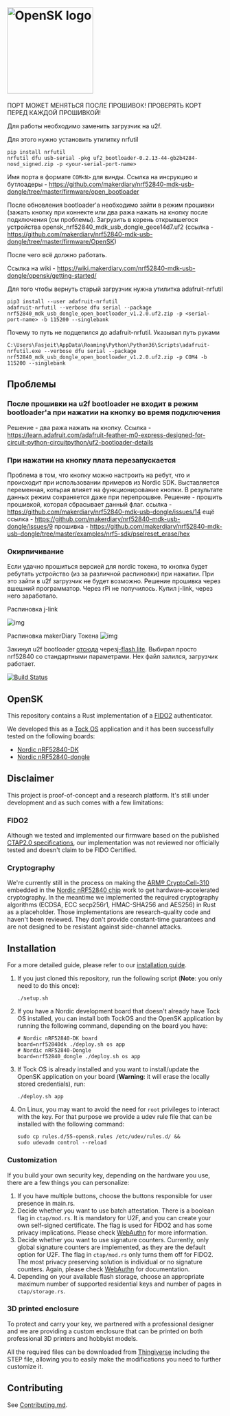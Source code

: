 # <img alt="OpenSK logo" src="docs/img/OpenSK.svg" width="200px">

ПОРТ МОЖЕТ МЕНЯТЬСЯ ПОСЛЕ ПРОШИВОК! ПРОВЕРЯТЬ КОРТ ПЕРЕД КАЖДОЙ ПРОШИВКОЙ!

Для работы необходимо заменить загрузчик на u2f.

Для этого нужно установить утилитку nrfutil

```
pip install nrfutil
nrfutil dfu usb-serial -pkg uf2_bootloader-0.2.13-44-gb2b4284-nosd_signed.zip -p <your-serial-port-name>
```

Имя порта в формате `COM<N>` для винды.
Ссылка на инсрукцию и бутлоадеры - https://github.com/makerdiary/nrf52840-mdk-usb-dongle/tree/master/firmware/open_bootloader

После обновления bootloader'а необходимо зайти в режим прошивки (зажать кнопку при коннекте или два ража нажать на кнопку после подключения (см проблемы).
Загрузить в корень открывшегося устройства opensk_nrf52840_mdk_usb_dongle_gece14d7.uf2 (ссылка - https://github.com/makerdiary/nrf52840-mdk-usb-dongle/tree/master/firmware/OpenSK)

После чего всё должно работать.

Ссылка на wiki - https://wiki.makerdiary.com/nrf52840-mdk-usb-dongle/opensk/getting-started/

Для того чтобы вернуть старый загрузчик нужна утилитка adafruit-nrfutil

```
pip3 install --user adafruit-nrfutil
adafruit-nrfutil --verbose dfu serial --package nrf52840_mdk_usb_dongle_open_bootloader_v1.2.0.uf2.zip -p <serial-port-name> -b 115200 --singlebank
```

Почему то путь не подцепился до adafruit-nrfutil. Указывал путь руками 
```
C:\Users\Fasjeit\AppData\Roaming\Python\Python36\Scripts\adafruit-nrfutil.exe --verbose dfu serial --package nrf52840_mdk_usb_dongle_open_bootloader_v1.2.0.uf2.zip -p COM4 -b 115200 --singlebank
```

## Проблемы
### После прошивки на u2f bootloader не входит в режим bootloader'а при нажатии на кнопку во время подключения
Решение - два ража нажать на кнопку. Ссылка - https://learn.adafruit.com/adafruit-feather-m0-express-designed-for-circuit-python-circuitpython/uf2-bootloader-details

### При нажатии на кнопку плата перезапускается
Проблема в том, что кнопку можно настроить на ребут, что и происходит при использовании примеров из Nordic SDK. Выставляется переменная, котьрая влияет на функционирование кнопки. В результате данных режим сохраняется даже при перепрошвке. Решение - прошить прошивкой, которая сбрасывает данный флаг.
ссылка - https://github.com/makerdiary/nrf52840-mdk-usb-dongle/issues/14
ещё ссылка - https://github.com/makerdiary/nrf52840-mdk-usb-dongle/issues/9
прошивка - https://github.com/makerdiary/nrf52840-mdk-usb-dongle/tree/master/examples/nrf5-sdk/pselreset_erase/hex

### Окирпичивание
Если удачно прошиться версией для nordiс токена, то кнопка будет ребутать устройство (из за различной распиновки) при нажатии. При это зайти в u2f загрузчик не будет возможно. Решение прошивка через вшешний программатор. Через rPi не получилось. Купил j-link, через него заработало.

Распиновка j-link 

![img](https://www.amebaiot.com.cn/wp-content/uploads/2019/07/start-2.png)

Распиновка makerDiary Токена
![img](https://wiki.makerdiary.com/nrf52840-mdk-usb-dongle/assets/images/nrf52840-mdk-usb-dongle-pinout.png)

Закинул u2f bootloader [отсюда](https://github.com/makerdiary/nrf52840-mdk-usb-dongle/tree/master/firmware/uf2_bootloader) через[j-flash lite](https://www.programmersought.com/article/43572405542/). Выбирал просто nrf52840 со стандартными параметрами. Hex файл залился, загрузчик работает.

[![Build Status](https://travis-ci.org/google/OpenSK.svg?branch=master)](https://travis-ci.org/google/OpenSK)

## OpenSK

This repository contains a Rust implementation of a
[FIDO2](https://fidoalliance.org/fido2/) authenticator.

We developed this as a [Tock OS](https://tockos.org) application and it has been
successfully tested on the following boards:

*   [Nordic nRF52840-DK](https://www.nordicsemi.com/Software-and-Tools/Development-Kits/nRF52840-DK)
*   [Nordic nRF52840-dongle](https://www.nordicsemi.com/Software-and-Tools/Development-Kits/nRF52840-Dongle)

## Disclaimer

This project is proof-of-concept and a research platform. It's still under
development and as such comes with a few limitations:

### FIDO2

Although we tested and implemented our firmware based on the published
[CTAP2.0 specifications](https://fidoalliance.org/specs/fido-v2.0-ps-20190130/fido-client-to-authenticator-protocol-v2.0-ps-20190130.html),
our implementation was not reviewed nor officially tested and doesn't claim to
be FIDO Certified.

### Cryptography

We're currently still in the process on making the
[ARM&reg; CryptoCell-310](https://developer.arm.com/ip-products/security-ip/cryptocell-300-family)
embedded in the
[Nordic nRF52840 chip](https://infocenter.nordicsemi.com/index.jsp?topic=%2Fps_nrf52840%2Fcryptocell.html)
work to get hardware-accelerated cryptography. In the meantime we implemented
the required cryptography algorithms (ECDSA, ECC secp256r1, HMAC-SHA256 and
AES256) in Rust as a placeholder. Those implementations are research-quality
code and haven't been reviewed. They don't provide constant-time guarantees and
are not designed to be resistant against side-channel attacks.

## Installation

For a more detailed guide, please refer to our
[installation guide](docs/install.md).

1.  If you just cloned this repository, run the following script (**Note**: you
    only need to do this once):

    ```shell
    ./setup.sh
    ```

2.  If you have a Nordic development board that doesn't already have Tock OS
    installed, you can install both TockOS and the OpenSK application by running
    the following command, depending on the board you have:

    ```shell
    # Nordic nRF52840-DK board
    board=nrf52840dk ./deploy.sh os app
    # Nordic nRF52840-Dongle
    board=nrf52840_dongle ./deploy.sh os app
    ```

3.  If Tock OS is already installed and you want to install/update the OpenSK
    application on your board (**Warning**: it will erase the locally stored
    credentials), run:

    ```shell
    ./deploy.sh app
    ```

4.  On Linux, you may want to avoid the need for `root` privileges to interact
    with the key. For that purpose we provide a udev rule file that can be
    installed with the following command:

    ```shell
    sudo cp rules.d/55-opensk.rules /etc/udev/rules.d/ &&
    sudo udevadm control --reload
    ```

### Customization

If you build your own security key, depending on the hardware you use, there are
a few things you can personalize:

1.  If you have multiple buttons, choose the buttons responsible for user
    presence in main.rs.
2.  Decide whether you want to use batch attestation. There is a boolean flag in
    `ctap/mod.rs`. It is mandatory for U2F, and you can create your own
    self-signed certificate. The flag is used for FIDO2 and has some privacy
    implications. Please check
    [WebAuthn](https://www.w3.org/TR/webauthn/#attestation) for more
    information.
3.  Decide whether you want to use signature counters. Currently, only global
    signature counters are implemented, as they are the default option for U2F.
    The flag in `ctap/mod.rs` only turns them off for FIDO2. The most privacy
    preserving solution is individual or no signature counters. Again, please
    check [WebAuthn](https://www.w3.org/TR/webauthn/#signature-counter) for
    documentation.
4.  Depending on your available flash storage, choose an appropriate maximum
    number of supported residential keys and number of pages in
    `ctap/storage.rs`.

### 3D printed enclosure

To protect and carry your key, we partnered with a professional designer and we
are providing a custom enclosure that can be printed on both professional 3D
printers and hobbyist models.

All the required files can be downloaded from
[Thingiverse](https://www.thingiverse.com/thing:4132768) including the STEP
file, allowing you to easily make the modifications you need to further
customize it.

## Contributing

See [Contributing.md](docs/contributing.md).
